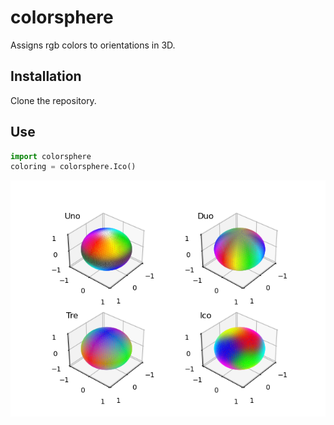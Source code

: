 # colorsphere
Assigns rgb colors to orientations in 3D.

## Installation
Clone the repository.

## Use
``` python
import colorsphere
coloring = colorsphere.Ico()


```
![](https://github.com/vedranaa/colorsphere/raw/main/Figure.png)
